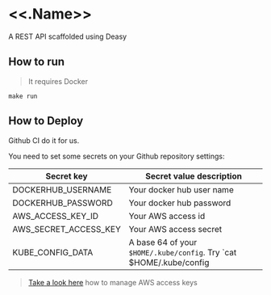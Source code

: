 # <<.Name>>

A REST API scaffolded using Deasy


## How to run

> It requires Docker

```
make run
```


## How to Deploy

Github CI do it for us.

You need to set some secrets on your Github repository settings:

| Secret key            | Secret value description                                                      |
|-----------------------|-------------------------------------------------------------------------------|
| DOCKERHUB_USERNAME    | Your docker hub user name                                                     |
| DOCKERHUB_PASSWORD    | Your docker hub password                                                      |
| AWS_ACCESS_KEY_ID     | Your AWS access id                                                            |
| AWS_SECRET_ACCESS_KEY | Your AWS access secret                                                        |
| KUBE_CONFIG_DATA      | A base 64 of your `$HOME/.kube/config`. Try `cat $HOME/.kube/config | base64` |

> [Take a look here](https://docs.aws.amazon.com/IAM/latest/UserGuide/id_credentials_access-keys.html) how to manage AWS access keys
